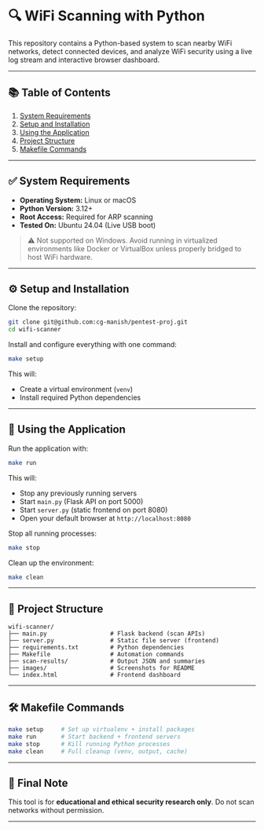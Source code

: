 # 🔍 WiFi Scanning with Python

This repository contains a Python-based system to scan nearby WiFi networks, detect connected devices, and analyze WiFi security using a live log stream and interactive browser dashboard.

---

## 📚 Table of Contents

1. [System Requirements](#system-requirements)  
2. [Setup and Installation](#setup-and-installation)  
3. [Using the Application](#using-the-application)  
4. [Project Structure](#project-structure)  
5. [Makefile Commands](#makefile-commands)  

---

## ✅ System Requirements

- **Operating System:** Linux or macOS  
- **Python Version:** 3.12+  
- **Root Access:** Required for ARP scanning  
- **Tested On:** Ubuntu 24.04 (Live USB boot)  

> ⚠️ Not supported on Windows. Avoid running in virtualized environments like Docker or VirtualBox unless properly bridged to host WiFi hardware.

---

## ⚙️ Setup and Installation

Clone the repository:

```bash
git clone git@github.com:cg-manish/pentest-proj.git
cd wifi-scanner
```

Install and configure everything with one command:

```bash
make setup
```

This will:
- Create a virtual environment (`venv`)
- Install required Python dependencies

---

## 🚀 Using the Application

Run the application with:

```bash
make run
```

This will:
- Stop any previously running servers
- Start `main.py` (Flask API on port 5000)
- Start `server.py` (static frontend on port 8080)
- Open your default browser at `http://localhost:8080`

Stop all running processes:

```bash
make stop
```

Clean up the environment:

```bash
make clean
```

---

## 📁 Project Structure

```
wifi-scanner/
├── main.py                  # Flask backend (scan APIs)
├── server.py                # Static file server (frontend)
├── requirements.txt         # Python dependencies
├── Makefile                 # Automation commands
├── scan-results/            # Output JSON and summaries
├── images/                  # Screenshots for README
└── index.html               # Frontend dashboard
```

---

## 🛠️ Makefile Commands

```bash
make setup     # Set up virtualenv + install packages
make run       # Start backend + frontend servers
make stop      # Kill running Python processes
make clean     # Full cleanup (venv, output, cache)
```

---

## 🏁 Final Note

This tool is for **educational and ethical security research only**. Do not scan networks without permission.

---
